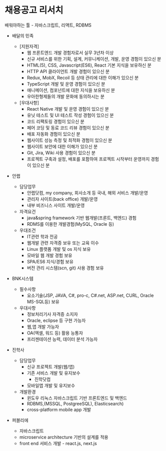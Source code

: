 # 채용공고 리서치

배워야하는 툴 - 자바스크립트, 리액트, RDBMS



- 배달의 민족
  - [지원자격]
    - 웹 프론트엔드 개발 경험자로서 실무 3년차 이상
    - 신규 서비스를 위한 기획, 설계, 커뮤니케이션, 개발, 운영 경험이 있으신 분
    - HTML(5), CSS, Javascript(ES6), React 기본 지식을 보유하신 분
    - HTTP API 클라이언트 개발 경험이 있으신 분
    - Redux, MobX, Recoil 등 상태 관리에 대한 이해가 있으신 분
    - TypeScript 개발 및 운영 경험이 있으신 분
    - 애니메이션, 컴포넌트에 대한 지식을 보유하신 분
    - 우아한형제들의 개발 문화에 동의하시는 분
  - [우대사항]
    - React Native 개발 및 운영 경험이 있으신 분
    - 유닛 테스트 및 UI 테스트 작성 경험이 있으신 분
    - 코드 리팩토링 경험이 있으신 분
    - 페어 코딩 및 동료 코드 리뷰 경험이 있으신 분
    - 배포 자동화 경험이 있으신 분
    - 웹사이트 성능 측정 및 최적화 경험이 있으신 분
    - 웹사이트 보안에 대한 이해가 있으신 분
    - Git, Jira, Wiki 사용 경험이 있으신 분
    - 프로젝트 구축과 설정, 배포를 포함하여 프로젝트 시작부터 운영까지 경험이 있으신 분



- 안랩
  - 담당업무
    - 안랩닷컴, my company, 회사소개 등 국내, 해외 서비스 개발/운영
    - 관리자 사이트(back office) 개발/운영
    - 내부 비즈니스 사이트 개발/운영
  - 자격요건
    - java&spring framework 기반 웹개발(프론트, 백엔드) 경험
    - RDMS를 이용한 개발경험(MySQL, Oracle 등)
  - 우대조건
    - IT관련 학과 전공
    - 웹개발 관련 자격증 보유 또는 교육 이수
    - Linux 플랫폼 개발 및 os 지식 보유
    - 모바일 웹 개발 경험 보유
    - SPA/ES6 지식/경험 보유
    - 버전 관리 시스템(scn, git) 사용 경험 보유
- BNK시스템
  - 필수사항
    - 요소기술(JSP, JAVA, C#, pro-c, C#.net, ASP.net, CURL, Oracle MS-SQL등) 보유
  - 우대사항
    - 정보처리기사 자격증 소지자
    - Oracle, eclipse 등 구현 가능자
    - 웹,앱 개발 가능자
    - OA(엑셀, 워드 등) 활용 능통자
    - 프리젠테이션 능력, 데이터 분석 가능자
- 진학사
  - 담당업무
    - 신규 프로젝트 개발(웹/앱)
    - 기존 서비스 개발 및 유지보수
      - 진학닷컴
    - 모바일앱 개발 및 유지보수
  - 개발환경
    - 윈도우 리눅스 자바스크립트 기반 프론트엔드 및 백엔드
    - RDBMS,(MSSQL, PostgreeSQL), Elasticsearch)
    - cross-platform mobile app 개발
- 퍼블리에
  - 자바스크립트
  - microservice architecture 기반의 설계를 적용
  - front end 서비스 개발 - react.js, next.js